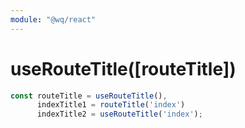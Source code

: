 ```yaml
---
module: "@wq/react"
---
```


# useRouteTitle([routeTitle])


```js
const routeTitle = useRouteTitle(),
      indexTitle1 = routeTitle('index')
      indexTitle2 = useRouteTitle('index');
```

